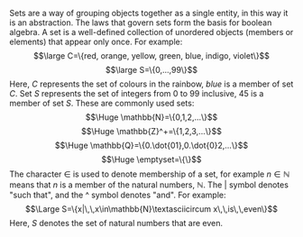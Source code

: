 Sets are a way of grouping objects together as a single entity, in this way it is an abstraction. The laws that govern sets form the basis for boolean algebra. A set is a well-defined collection of unordered objects (members or elements) that appear only once. For example:
$$\large C=\{red, orange, yellow, green, blue, indigo, violet\}$$
$$\large S=\{0,...,99\}$$
Here, $C$ represents the set of colours in the rainbow, $blue$ is a member of set $C$. Set $S$ represents the set of integers from 0 to 99 inclusive, $45$ is a member of set $S$. These are commonly used sets:
$$\Huge \mathbb{N}=\{0,1,2,...\}$$
$$\Huge \mathbb{Z}^+=\{1,2,3,...\}$$
$$\Huge \mathbb{Q}=\{0.\dot{01},0.\dot{0}2,...\}$$
$$\Huge \emptyset=\{\}$$
The character $\in$ is used to denote membership of a set, for example $n\in\mathbb{N}$ means that $n$ is a member of the natural numbers, $\mathbb{N}$. The $|$ symbol denotes "such that", and the ^ symbol denotes "and". For example:
$$\Large S=\{x|\,\,x\in\mathbb{N}\textasciicircum x\,\,is\,\,even\}$$
Here, $S$ denotes the set of natural numbers that are even.